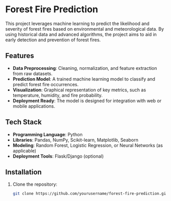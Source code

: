 # Forest Fire Prediction

This project leverages machine learning to predict the likelihood and severity of forest fires based on environmental and meteorological data. By using historical data and advanced algorithms, the project aims to aid in early detection and prevention of forest fires.

## Features
- **Data Preprocessing**: Cleaning, normalization, and feature extraction from raw datasets.
- **Prediction Model**: A trained machine learning model to classify and predict forest fire occurrences.
- **Visualization**: Graphical representation of key metrics, such as temperature, humidity, and fire probability.
- **Deployment Ready**: The model is designed for integration with web or mobile applications.

## Tech Stack
- **Programming Language**: Python
- **Libraries**: Pandas, NumPy, Scikit-learn, Matplotlib, Seaborn
- **Modeling**: Random Forest, Logistic Regression, or Neural Networks (as applicable)
- **Deployment Tools**: Flask/Django (optional)

## Installation
1. Clone the repository:
   ```bash
   git clone https://github.com/yourusername/forest-fire-prediction.git
